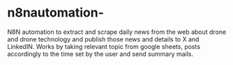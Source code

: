 # n8nautomation-
N8N automation to extract and scrape daily news from the web about drone and drone technology and publish those news and details to X and LinkedIN. Works by taking relevant topic from google sheets, posts accordingly to the time set by the user and send summary mails.
